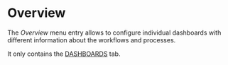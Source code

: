 # Overview

The *Overview* menu entry allows to configure individual dashboards with different information about the workflows and processes.

It only contains the [DASHBOARDS](./01a_Overview.md) tab.
